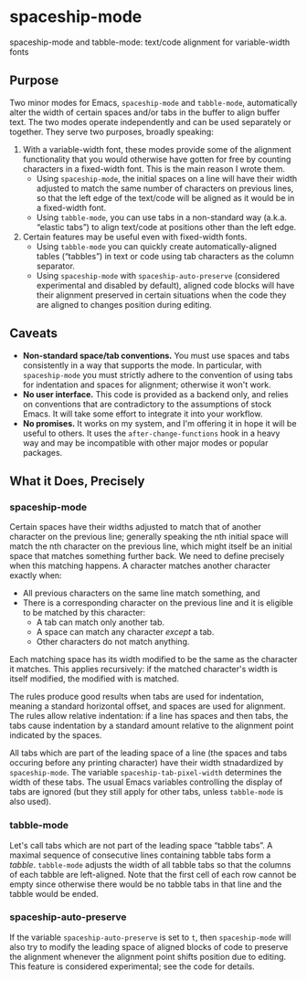 # spaceship-mode
spaceship-mode and tabble-mode: text/code alignment for variable-width fonts

## Purpose

Two minor modes for Emacs, `spaceship-mode` and `tabble-mode`, automatically alter the width of certain spaces and/or tabs in the buffer to align buffer text.  The two modes operate independently and can be used separately or together.  They serve two purposes, broadly speaking:

1. With a variable-width font, these modes provide some of the alignment functionality that you would otherwise have gotten for free by counting characters in a fixed-width font.  This is the main reason I wrote them.
	* Using `spaceship-mode`, the initial spaces on a line will have their width adjusted to match the same number of characters on previous lines, so that the left edge of the text/code will be aligned as it would be in a fixed-width font.
	* Using `tabble-mode`, you can use tabs in a non-standard way (a.k.a. “elastic tabs”) to align text/code at positions other than the left edge.
3. Certain features may be useful even with fixed-width fonts.
	* Using `tabble-mode` you can quickly create automatically-aligned tables (“tabbles”) in text or code using tab characters as the column separator.
	* Using `spaceship-mode` with `spaceship-auto-preserve` (considered experimental and disabled by default), aligned code blocks will have their alignment preserved in certain situations when the code they are aligned to changes position during editing.

## Caveats

* **Non-standard space/tab conventions.** You must use spaces and tabs consistently in a way that supports the mode.  In particular, with `spaceship-mode` you must strictly adhere to the convention of using tabs for indentation and spaces for alignment; otherwise it won't work.
* **No user interface.** This code is provided as a backend only, and relies on conventions that are contradictory to the assumptions of stock Emacs. It will take some effort to integrate it into your workflow.
* **No promises.** It works on my system, and I'm offering it in hope it will be useful to others.  It uses the `after-change-functions` hook in a heavy way and may be incompatible with other major modes or popular packages.

## What it Does, Precisely

### spaceship-mode

Certain spaces have their widths adjusted to match that of another character on the previous line; generally speaking the nth initial space will match the nth character on the previous line, which might itself be an initial space that matches something further back.  We need to define precisely when this matching happens.  A character matches another character exactly when:

* All previous characters on the same line match something, and
* There is a corresponding character on the previous line and it is eligible to be matched by this character:
	* A tab can match only another tab.
	* A space can match any character *except* a tab.
	* Other characters do not match anything.

Each matching space has its width modified to be the same as the character it matches.  This applies recursively: if the matched character's width is itself modified, the modified with is matched.

The rules produce good results when tabs are used for indentation, meaning a standard horizontal offset, and spaces are used for alignment.  The rules allow relative indentation: if a line has spaces and then tabs, the tabs cause indentation by a standard amount relative to the alignment point indicated by the spaces.

All tabs which are part of the leading space of a line (the spaces and tabs occuring before any printing character) have their width stnadardized by `spaceship-mode`.  The variable `spaceship-tab-pixel-width` determines the width of these tabs.  The usual Emacs variables controlling the display of tabs are ignored (but they still apply for other tabs, unless `tabble-mode` is also used).

### tabble-mode

Let's call tabs which are not part of the leading space “tabble tabs”.  A maximal sequence of consecutive lines containing tabble tabs form a *tabble*.  `tabble-mode` adjusts the width of all tabble tabs so that the columns of each tabble are left-aligned.  Note that the first cell of each row cannot be empty since otherwise there would be no tabble tabs in that line and the tabble would be ended.

### spaceship-auto-preserve

If the variable `spaceship-auto-preserve` is set to `t`, then `spaceship-mode` will also try to modify the leading space of aligned blocks of code to preserve the alignment whenever the alignment point shifts position due to editing.  This feature is considered experimental; see the code for details.
